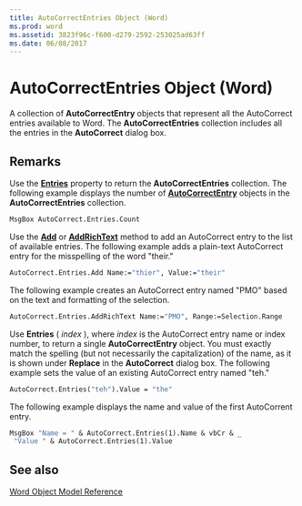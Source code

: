 ```yaml
---
title: AutoCorrectEntries Object (Word)
ms.prod: word
ms.assetid: 3823f96c-f600-d279-2592-253025ad63ff
ms.date: 06/08/2017
---
```



# AutoCorrectEntries Object (Word)

A collection of  **AutoCorrectEntry** objects that represent all the AutoCorrect entries available to Word. The **AutoCorrectEntries** collection includes all the entries in the **AutoCorrect** dialog box.


## Remarks

Use the  **[Entries](Word.AutoCorrect.Entries.md)** property to return the **AutoCorrectEntries** collection. The following example displays the number of **[AutoCorrectEntry](Word.AutoCorrectEntry.md)** objects in the **AutoCorrectEntries** collection.


```vb
MsgBox AutoCorrect.Entries.Count
```

Use the  **[Add](Word.AutoCorrectEntries.Add.md)** or **[AddRichText](Word.AutoCorrectEntries.AddRichText.md)** method to add an AutoCorrect entry to the list of available entries. The following example adds a plain-text AutoCorrect entry for the misspelling of the word "their."




```vb
AutoCorrect.Entries.Add Name:="thier", Value:="their"
```

The following example creates an AutoCorrect entry named "PMO" based on the text and formatting of the selection.




```vb
AutoCorrect.Entries.AddRichText Name:="PMO", Range:=Selection.Range
```

Use  **Entries** ( _index_ ), where _index_ is the AutoCorrect entry name or index number, to return a single **AutoCorrectEntry** object. You must exactly match the spelling (but not necessarily the capitalization) of the name, as it is shown under **Replace** in the **AutoCorrect** dialog box. The following example sets the value of an existing AutoCorrect entry named "teh."




```vb
AutoCorrect.Entries("teh").Value = "the"
```

The following example displays the name and value of the first AutoCorrent entry.




```vb
MsgBox "Name = " & AutoCorrect.Entries(1).Name & vbCr & _ 
 "Value " & AutoCorrect.Entries(1).Value
```


## See also


[Word Object Model Reference](./overview/Word/object-model.md)


